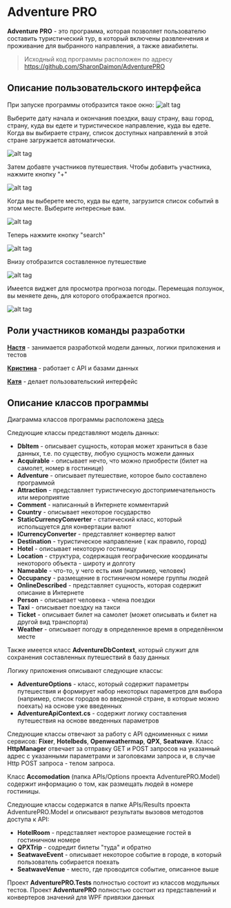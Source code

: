 # Adventure PRO

**Adventure PRO** - это программа, которая позволяет пользователю составить туристический тур, в который включены развленчения и проживание для выбранного направления, а также авиабилеты.

>Исходный код программы расположен по адресу https://github.com/SharonDaimon/AdventurePRO

## Описание пользовательского интерфейса

При запуске программы отобразится такое окно:
![alt tag](http://upload.akusherstvo.ru/image971872.png)

Выберите дату начала и окончания поездки, вашу страну, ваш город, страну, куда вы едете и туристическое направление, куда вы едете. Когда вы выбираете страну, список доступных направлений в этой стране загружается автоматически.

![alt tag](http://upload.akusherstvo.ru/image971882.png)

Затем добавте участников путешествия. Чтобы добавить участника, нажмите кнопку "+"

![alt tag](http://upload.akusherstvo.ru/image971884.png)

Когда вы выберете место, куда вы едете, загрузится список событий в этом месте. Выберите интересные вам.

![alt tag](http://upload.akusherstvo.ru/image971888.png)

Теперь нажмите кнопку "search"

![alt tag](http://upload.akusherstvo.ru/image971889.png)

Внизу отобразится составленное путешествие

![alt tag](http://upload.akusherstvo.ru/image971890.png)

Имеется виджет для просмотра прогноза погоды. Перемещая ползунок, вы меняете день, для которого отображается прогноз.

![alt tag](http://upload.akusherstvo.ru/image971893.png)

## Роли участников команды разработки

**[Настя]** - занимается разработкой модели данных, логики приложения и тестов

**[Кристина]** - работает с API и базами данных

**[Катя]** - делает пользовательский интерфейс

## Описание классов программы

Диаграмма классов программы расположена [здесь]

Следующие классы представляют модель данных:
*    **DbItem** - описывает сущность, которая может храниться в базе данных, т.е. по существу, любую сущность можели данных
*   **Acquirable** - описывает нечто, что можно приобрести (билет на самолет, номер в гостинице)
*   **Adventure** - описывает путешествие, которое было составлено программой
*   **Attraction** - представляет туристическую достопримечательность или мероприятие
*   **Comment** - написанный в Интернете комментарий
*   **Country** - описывает некоторое государство
*   **StaticCurrencyConverter** - статический класс, который испольщуется для конвертации валют
*   **ICurrencyConverter** - представляет конвертер валют
*   **Destination** - туристическое направление ( как правило, город)
*   **Hotel** - описывает некоторую гостиницу
*   **Location** - структура, содержащая географические координаты некоторого объекта - широту и долготу
*   **Nameable** - что-то, у чего есть имя (например, человек)
*   **Occupancy** - размещение в гостиничном номере группы людей
*   **OnlineDescribed** - представляет сущность, которая содержит описание в Интернете
*   **Person** - описывает человека - члена поездки
*   **Taxi** - описывает поездку на такси
*   **Ticket** - описывает билет на самолет (может описывать и билет на другой вид транспорта)
*   **Weather** - описывает погоду в определенное время в определённом месте

Также имеется класс **AdventureDbContext**, который служит для сохранения составленных путешествий в базу данных

Логику приложения описывают следующие классы:
*   **AdventureOptions** - класс, который содержит параметры путешествия и формирует набор некоторых параметров для выбора (например, список городов во введенной стране, в которые можно поехать) на основе уже введенных
*   **AdventureApiContext.cs** - содержит логику составления путешествия на основе введенных параметров

Следующие классы отвечают за работу с API одноименных с ними сервисов: **Fixer**, **Hotelbeds**, **Openweathermap**, **QPX**, **Seatwave**.
Класс **HttpManager** отвечает за отправку GET и POST запросов на указанный адрес с указанными параметрами и заголовками запроса и, в случае Http POST запроса - телом запроса.

Класс **Accomodation** (папка APIs/Options проекта AdventurePRO.Model) содержит информацию о том, как размещать людей в номере гостиницы.

Следующие классы содержатся в папке APIs/Results проекта AdventurePRO.Model и описывают результаты вызовов методотов доступа к API:
*   **HotelRoom** - представляет некторое размещение гостей в гостиничном номере
*   **QPXTrip** - содредит билеты "туда" и обратно
*   **SeatwaveEvent** - описывает некоторое событие в городе, в который пользователь собирается поехать
*   **SeatwaveVenue** - место, где проводится событие, описанное выше

Проект **AdventurePRO.Tests** полностью состоит из классов модульных тестов. Проект **AdventurePRO** полностью состоит из представлений и конвертеров значений для WPF привязки данных

   [repository]: <https://github.com/SharonDaimon/AdventurePRO>
   [Настя]:<https://github.com/SharonDaimon>
   [здесь]:<https://github.com/SharonDaimon/AdventurePRO/blob/master/AdventurePRO.Model/ClassDiagram1.cd>
   [Кристина]:<https://github.com/Yenikeeva>
   [Катя]:<https://github.com/kekskaty>
